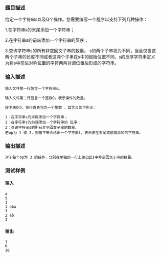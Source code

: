 ### 题目描述

给定一个字符串s以及Q个操作。您需要编写一个程序以支持下列几种操作：

1.在字符串s的末尾添加一个字符串；

2.在字符串s的前端添加一个字符串的反序；

3.查询字符串s的所有非空回文子串的数量。
s的两个子串视为不同，当且仅当这两个子串的长度不同或者这两个子串在s中的起始位置不同。s的反序字符串定义为将s中前后对称位置的字符两两对调位置后形成的字符串。

### 输入描述

```
输入文件第一行包含一个字符串s。

输入文件第二行包含一个整数Q，表示操作的数量。

接下来Q行，每行首先包含一个整数 ，其含义如下所示：

1：在字符串s的末尾添加一个字符串；
2：在字符串s的前端添加一个字符串的 反序；
3：查询字符串s的所有非空回文子串的数量。
若op为 1 或 2，则接下来会给出一个字符串t，表示要在末尾或前端添加的字符串。
```
### 输出描述

```
对于每个op为 3 的操作，分别在单独的一行上输出此s中非空回文子串的数量。
```

### 测试样例
#### 输入
```
a
5
3
1 bba
3
2 ab
3

```
#### 输出
```
1
6
10
```
